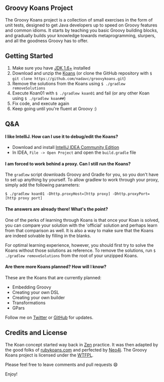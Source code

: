 ## Groovy Koans Project ##

The Groovy Koans project is a collection of small exercises in the form of unit
tests, designed to get Java developers up to speed on Groovy features and common
idioms. It starts by teaching you basic Groovy building blocks, and gradually
builds your knowledge towards metaprogramming, slurpers, and all the goodness
Groovy has to offer.

## Getting Started ##
1.  Make sure you have [JDK 1.6+][jdk] installed
2.  Download and unzip the [Koans][zip] (or clone the GitHub repository with `$ git clone https://github.com/nadavc/groovykoans.git`)
3.  Remove the solutions from the Koans using `$ ./gradlew removeSolutions`
4.  Execute Koan01 with `$ ./gradlew koan01` and fail (or any other Koan using `$ ./gradlew koan##`)
5.  Fix code, and execute again
6.  Keep going until you're fluent at Groovy :)

## Q&A ##

#### I like IntelliJ. How can I use it to debug/edit the Koans? ####

* Download and install [IntelliJ IDEA Community Edition][ideac]
* In IDEA, `File -> Open Project` and open the `build.gradle` file

#### I am forced to work behind a proxy. Can I still run the Koans? ####

The `gradlew` script downloads Groovy and Gradle for you, so you don't have to
set up anything by yourself.  To allow gradlew to work through your proxy,
simply add the following parameters:

```
$ ./gradlew koan01 -Dhttp.proxyHost=[http proxy] -Dhttp.proxyPort=[http proxy port]
```

#### The answers are already there! What's the point?  ####

One of the perks of learning through Koans is that once your Koan is solved, you
can compare your solution with the 'official' solution and perhaps learn from
that comparison as well. It is also a way to make sure that the Koans are indeed
solvable by filling in the blanks.

For optimal learning experience, however, you should first try to solve the
Koans without those solutions as reference.  To remove the solutions, run `$
./gradlew removeSolutions` from the root of your unzipped Koans.

#### Are there more Koans planned? How will I know? ####

These are the Koans that are currently planned:
* Embedding Groovy
* Creating your own DSL
* Creating your own builder
* Transformations
* GPars

Follow me on [Twitter][twitter] or [GitHub][github] for updates.

## Credits and License ##
The Koan concept started way back in [Zen][zen] practice. It was then adapted by
the good folks of [rubykoans.com][rubykoans] and perfected by [Neo4j][neo4j].
The Groovy Koans project is licensed under the [WTFPL][wtfpl].

Please feel free to leave comments and pull requests :smile:

Enjoy!

[jdk]: http://www.oracle.com/technetwork/java/javase/downloads/index.html
[zip]: https://github.com/nadavc/groovykoans/archive/master.zip
[ideac]: http://www.jetbrains.com/idea/download/
[twitter]: http://twitter.com/nadavc
[github]: http://github.com/nadavc
[zen]: http://en.wikipedia.org/wiki/K%C5%8Dan
[rubykoans]: http://rubykoans.org
[neo4j]: https://github.com/jimwebber/neo4j-tutorial
[wtfpl]: http://www.wtfpl.net/
